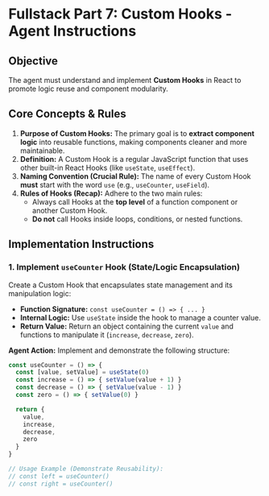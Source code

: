# Fullstack Part 7: Custom Hooks - Agent Instructions

## Objective
The agent must understand and implement **Custom Hooks** in React to promote logic reuse and component modularity.

## Core Concepts & Rules

1.  **Purpose of Custom Hooks:** The primary goal is to **extract component logic** into reusable functions, making components cleaner and more maintainable.
2.  **Definition:** A Custom Hook is a regular JavaScript function that uses other built-in React Hooks (like `useState`, `useEffect`).
3.  **Naming Convention (Crucial Rule):** The name of every Custom Hook **must** start with the word `use` (e.g., `useCounter`, `useField`).
4.  **Rules of Hooks (Recap):** Adhere to the two main rules:
    * Always call Hooks at the **top level** of a function component or another Custom Hook.
    * **Do not** call Hooks inside loops, conditions, or nested functions.

## Implementation Instructions

### 1. Implement `useCounter` Hook (State/Logic Encapsulation)

Create a Custom Hook that encapsulates state management and its manipulation logic:

* **Function Signature:** `const useCounter = () => { ... }`
* **Internal Logic:** Use `useState` inside the hook to manage a counter value.
* **Return Value:** Return an object containing the current `value` and functions to manipulate it (`increase`, `decrease`, `zero`).

**Agent Action:** Implement and demonstrate the following structure:

```javascript
const useCounter = () => {
  const [value, setValue] = useState(0)
  const increase = () => { setValue(value + 1) }
  const decrease = () => { setValue(value - 1) }
  const zero = () => { setValue(0) }

  return {
    value,
    increase,
    decrease,
    zero
  }
}

// Usage Example (Demonstrate Reusability):
// const left = useCounter()
// const right = useCounter()